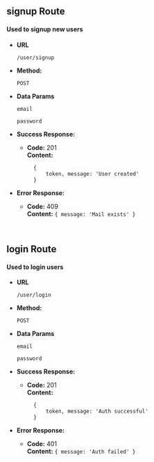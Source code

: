 


## signup Route ##


  #### Used to signup new users ####



* **URL**

  
    `/user/signup`
  



* **Method:**

  
    `POST`
  





- **Data Params**

  
    `email`
  
    `password`
  



- **Success Response:**

  
    - **Code:** 201<br>**Content:**
      ```
        {
            token, message: 'User created'
        }
      ```
  



- **Error Response:**

  
    * **Code:** 409<br>**Content:**
      `{
message: 'Mail exists'
}`
  



<br>


## login Route ##


  #### Used to login users ####



* **URL**

  
    `/user/login`
  



* **Method:**

  
    `POST`
  





- **Data Params**

  
    `email`
  
    `password`
  



- **Success Response:**

  
    - **Code:** 201<br>**Content:**
      ```
        {
            token, message: 'Auth successful'
        }
      ```
  



- **Error Response:**

  
    * **Code:** 401<br>**Content:**
      `{
message: 'Auth failed'
}`
  



<br>